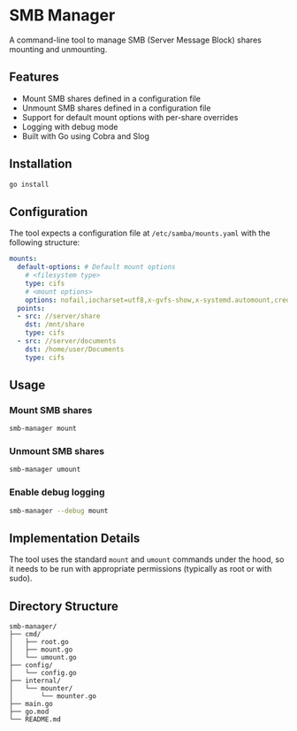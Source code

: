 # SMB Manager

A command-line tool to manage SMB (Server Message Block) shares mounting and unmounting.

## Features

- Mount SMB shares defined in a configuration file
- Unmount SMB shares defined in a configuration file
- Support for default mount options with per-share overrides
- Logging with debug mode
- Built with Go using Cobra and Slog

## Installation

```bash
go install
```

## Configuration

The tool expects a configuration file at `/etc/samba/mounts.yaml` with the following structure:

```yaml
mounts:
  default-options: # Default mount options
    # <filesystem type>
    type: cifs
    # <mount options>
    options: nofail,iocharset=utf8,x-gvfs-show,x-systemd.automount,credentials=/etc/samba/credentials/share,uid=1000,gid=1000
  points:
  - src: //server/share
    dst: /mnt/share
    type: cifs
  - src: //server/documents
    dst: /home/user/Documents
    type: cifs
```

## Usage

### Mount SMB shares

```bash
smb-manager mount
```

### Unmount SMB shares

```bash
smb-manager umount
```

### Enable debug logging

```bash
smb-manager --debug mount
```

## Implementation Details

The tool uses the standard `mount` and `umount` commands under the hood, so it needs to be run with appropriate permissions (typically as root or with sudo).

## Directory Structure

```
smb-manager/
├── cmd/
│   ├── root.go
│   ├── mount.go
│   └── umount.go
├── config/
│   └── config.go
├── internal/
│   └── mounter/
│       └── mounter.go
├── main.go
├── go.mod
└── README.md
```